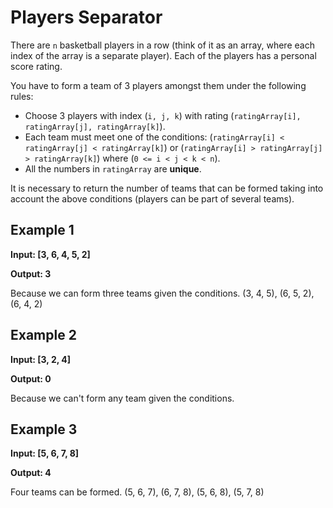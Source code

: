 # Players Separator

There are `n` basketball players in a row (think of it as an array, where each index of the array is a separate player). Each of the players has a personal score rating.

You have to form a team of 3 players amongst them under the following rules:

- Choose 3 players with index (`i, j, k`) with rating (`ratingArray[i], ratingArray[j], ratingArray[k]`).
- Each team must meet one of the conditions: (`ratingArray[i] < ratingArray[j] < ratingArray[k]`) or (`ratingArray[i] > ratingArray[j] > ratingArray[k]`) where (`0 <= i < j < k < n`).
- All the numbers in `ratingArray` are **unique**.

It is necessary to return the number of teams that can be formed taking into account the above conditions (players can be part of several teams).

## Example 1

**Input: [3, 6, 4, 5, 2]**  

**Output: 3** 

Because we can form three teams given the conditions. (3, 4, 5), (6, 5, 2), (6, 4, 2)

## Example 2

**Input: [3, 2, 4]**  

**Output: 0** 

Because we can't form any team given the conditions.

## Example 3

**Input: [5, 6, 7, 8]**  

**Output: 4** 

Four teams can be formed.  (5, 6, 7), (6, 7, 8), (5, 6, 8), (5, 7, 8)





